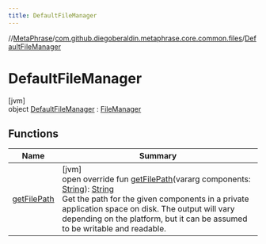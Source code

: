 ```yaml
---
title: DefaultFileManager
---
```

//[MetaPhrase](../../../index.html)/[com.github.diegoberaldin.metaphrase.core.common.files](../index.html)/[DefaultFileManager](index.html)



# DefaultFileManager



[jvm]\
object [DefaultFileManager](index.html) : [FileManager](../-file-manager/index.html)



## Functions


| Name | Summary |
|---|---|
| [getFilePath](get-file-path.html) | [jvm]<br>open override fun [getFilePath](get-file-path.html)(vararg components: [String](https://kotlinlang.org/api/latest/jvm/stdlib/kotlin/-string/index.html)): [String](https://kotlinlang.org/api/latest/jvm/stdlib/kotlin/-string/index.html)<br>Get the path for the given components in a private application space on disk. The output will vary depending on the platform, but it can be assumed to be writable and readable. |

